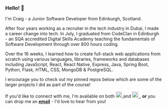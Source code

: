### Hello! 👋 

I'm Craig - a Junior Software Developer from Edinburgh, Scotland.

After four years working as a recruiter in the tech industry in Dubai, I made a career change into tech. In July, I graduated from CodeClan in Edinburgh - an SQA accredited Digital Skills Academy teaching the fundamentals of Software Development through over 800 hours coding. 

Over the 16 weeks, I learned how to create full-stack web applications from scratch using various languages, libraries, frameworks and databases including JavaScript, React, React Native, Express, Java, Spring Boot, Python, Flask, HTML, CSS, MongoDB & PostgreSQL.

I encourage you to check out my pinned repos below which are some of the larger projects I did as part of the course! 

If you'd like to connect with me, I'm available on both  <a href="http://www.linkedin.com/in/crwils/"><img height="20px" width="20px" src="https://upload.wikimedia.org/wikipedia/commons/c/ce/Linkedin_circle.svg"/> </a>  and  <a href="http://www.twitter.com/cr_wils"> <img height="20px" width="20px" src="https://image.flaticon.com/icons/png/512/124/124021.png"/> </a>, <b>or</b> you can drop me an <b><a href="mailto:craigwilsonmusic@gmail.com">email</a></b> - I'd love to hear from you!

<!--
**crwils/crwils** is a ✨ _special_ ✨ repository because its `README.md` (this file) appears on your GitHub profile.

Here are some ideas to get you started:

- 🔭 I’m currently working on ...
- 🌱 I’m currently learning ...
- 👯 I’m looking to collaborate on ...
- 🤔 I’m looking for help with ...
- 💬 Ask me about ...
- 📫 How to reach me: ...
- 😄 Pronouns: ...
- ⚡ Fun fact: ...
-->
